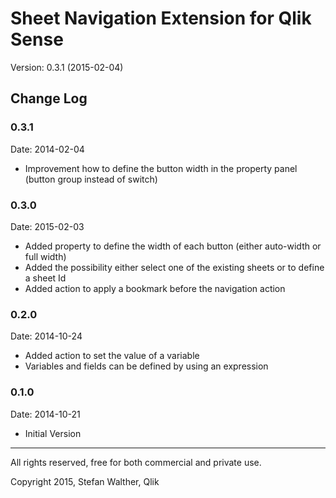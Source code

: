 # Sheet Navigation Extension for Qlik Sense

Version: 0.3.1 (2015-02-04)

## Change Log

### 0.3.1
Date: 2014-02-04

* Improvement how to define the button width in the property panel (button group instead of switch)

### 0.3.0
Date: 2015-02-03

* Added property to define the width of each button (either auto-width or full width)
* Added the possibility either select one of the existing sheets or to define a sheet Id
* Added action to apply a bookmark before the navigation action

### 0.2.0
Date: 2014-10-24

* Added action to set the value of a variable
* Variables and fields can be defined by using an expression

### 0.1.0
Date: 2014-10-21

* Initial Version

-----------
All rights reserved, free for both commercial and private use.

Copyright 2015, Stefan Walther, Qlik